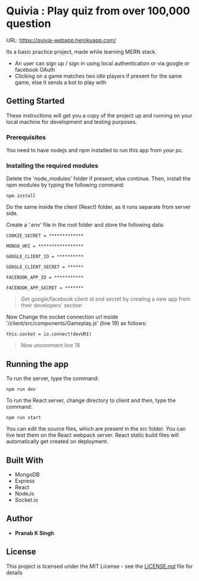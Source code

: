 # Quivia : Play quiz from over 100,000 question

URL: https://quivia-webapp.herokuapp.com/

Its a basic practice project, made while learning
MERN stack.

- An user can sign up / sign in using local
  authentication or via google or facebook OAuth
- Clicking on a game matches two idle players if
  present for the same game, else it sends a bot
  to play with

## Getting Started

These instructions will get you a copy of the
project up and running on your local machine for
development and testing purposes.

### Prerequisites

You need to have nodejs and npm installed to run
this app from your pc.

### Installing the required modules

Delete the 'node_modules' folder if present, else
continue. Then, install the npm modules by typing
the following command:

```
npm install
```

Do the same inside the client (React) folder, as
it runs separate from server side.

Create a '.env' file in the root folder and store
the following data:

```
COOKIE_SECRET = *************

MONGO_URI = *****************

GOOGLE_CLIENT_ID = **********

GOOGLE_CLIENT_SECRET = ******

FACEBOOK_APP_ID = ***********

FACEBOOK_APP_SECRET = *******
```

> Get google/facebook client id and secret by
> creating a new app from their developers'
> section

Now Change the socket connection url inside
'/client/src/components/Gameplay.js' (line 19) as
follows:

```
this.socket = io.connect(devURI)
```

> Now uncomment line 18

## Running the app

To run the server, type the command:

```
npm run dev
```

To run the React server, change directory to
client and then, type the command:

```
npm run start
```

You can edit the source files, which are present
in the src folder. You can live test them on the
React webpack server. React static build files
will automatically get created on deployment.

## Built With

- MongoDB
- Express
- React
- NodeJs
- Socket.io

## Author

- **Pranab K Singh**

## License

This project is licensed under the MIT License -
see the
[LICENSE.md](https://www.mit.edu/~amini/LICENSE.md)
file for details
